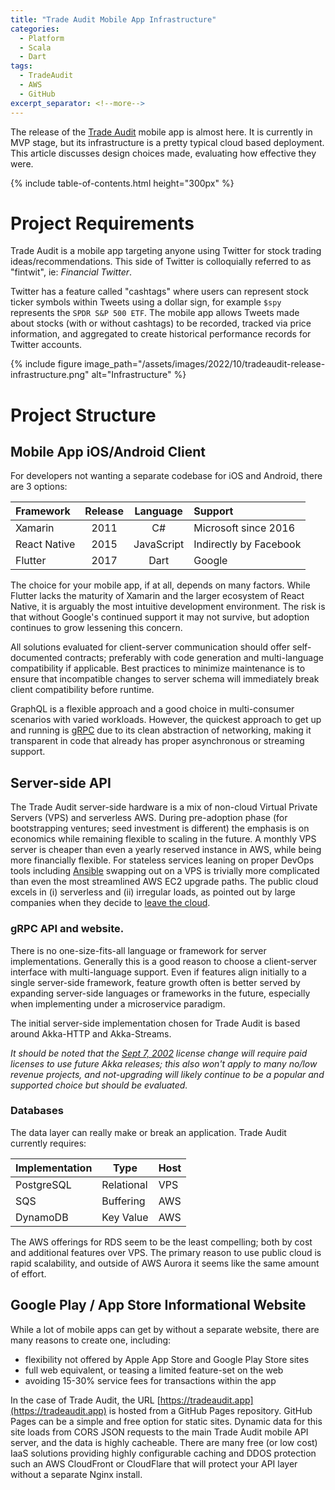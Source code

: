 ```yaml
---
title: "Trade Audit Mobile App Infrastructure"
categories:
  - Platform
  - Scala
  - Dart
tags:
  - TradeAudit
  - AWS
  - GitHub
excerpt_separator: <!--more-->
---
```


The release of the [Trade Audit](https://tradeaudit.app) mobile app is almost here. It is currently in MVP stage, but
its infrastructure is a pretty typical cloud based deployment. This article discusses design choices made, evaluating
how effective they were.<!--more-->

{% include table-of-contents.html height="300px" %}

# Project Requirements

Trade Audit is a mobile app targeting anyone using Twitter for stock trading ideas/recommendations.
This side of Twitter is colloquially referred to as "fintwit", ie: _Financial Twitter_.

Twitter has a feature called "cashtags" where users can represent stock ticker symbols within Tweets using a dollar
sign, for example `$spy` represents the `SPDR S&P 500 ETF`.
The mobile app allows Tweets made about stocks (with or without cashtags) to be recorded, tracked via price information,
and aggregated to create historical performance records for Twitter accounts.

{% include figure image_path="/assets/images/2022/10/tradeaudit-release-infrastructure.png" alt="Infrastructure" %}

# Project Structure

## Mobile App iOS/Android Client

For developers not wanting a separate codebase for iOS and Android, there are 3 options:

| Framework    | Release |  Language  | Support                |
|:-------------|:-------:|:----------:|:-----------------------|
| Xamarin      |  2011   |     C#     | Microsoft since 2016   |
| React Native |  2015   | JavaScript | Indirectly by Facebook |
| Flutter      |  2017   |    Dart    | Google                 |

The choice for your mobile app, if at all, depends on many factors. While Flutter lacks the maturity of Xamarin and the
larger ecosystem of React Native, it is arguably the most intuitive development environment. The risk is that without
Google's continued support it may not survive, but adoption continues to grow lessening this concern.

All solutions evaluated for client-server communication should offer self-documented contracts; preferably with code
generation and multi-language compatibility if applicable. Best practices to minimize maintenance is to ensure that
incompatible changes to server schema will immediately break client compatibility before runtime.

GraphQL is a flexible approach and a good choice in multi-consumer scenarios with varied workloads. However, the
quickest approach to get up and running is [gRPC](https://grpc.io/) due to its clean abstraction of networking, making
it transparent in code that already has proper asynchronous or streaming support.

## Server-side API

The Trade Audit server-side hardware is a mix of non-cloud Virtual Private Servers (VPS) and serverless AWS. During
pre-adoption phase (for bootstrapping ventures; seed investment is different) the emphasis is on economics while
remaining flexible to scaling in the future. A monthly VPS server is cheaper than even a yearly
reserved instance in AWS, while being more financially flexible. For stateless services leaning on proper DevOps tools
including [Ansible](https://www.ansible.com/) swapping out on a VPS is trivially more complicated than even the most
streamlined AWS EC2 upgrade paths. The public cloud excels in (i) serverless and (ii) irregular loads, as pointed out
by large companies when they decide
to [leave the cloud](https://world.hey.com/dhh/why-we-re-leaving-the-cloud-654b47e0).

### gRPC API and website.

There is no one-size-fits-all language or framework for server implementations. Generally this is a good reason to
choose a client-server interface with multi-language support. Even if features align initially to a single server-side
framework, feature growth often is better served by expanding server-side languages or frameworks in the future,
especially when implementing under a microservice paradigm.

The initial server-side implementation chosen for Trade Audit is based around Akka-HTTP and Akka-Streams.

_It should be noted that the [Sept 7, 2002](https://www.lightbend.com/blog/why-we-are-changing-the-license-for-akka)
license change will require paid licenses to use *future* Akka releases; this also won't apply to many no/low revenue
projects, and not-upgrading will likely continue to be a popular and supported choice but should be evaluated._

### Databases

The data layer can really make or break an application. Trade Audit currently requires:

| Implementation | Type       | Host |
|----------------|------------|------|
| PostgreSQL     | Relational | VPS  |
| SQS            | Buffering  | AWS  |
| DynamoDB       | Key Value  | AWS  |

The AWS offerings for RDS seem to be the least compelling; both by cost and additional features over VPS. The primary
reason to use public cloud is rapid scalability, and outside of AWS Aurora it seems like the same amount of effort.

## Google Play / App Store Informational Website

While a lot of mobile apps can get by without a separate website, there are many reasons to create one, including:

- flexibility not offered by Apple App Store and Google Play Store sites
- full web equivalent, or teasing a limited feature-set on the web
- avoiding 15-30% service fees for transactions within the app

In the case of Trade Audit, the URL [https://tradeaudit.app](https://tradeaudit.app) is hosted from a GitHub Pages
repository. GitHub Pages can be a simple and free option for static sites. Dynamic data for this site loads from CORS
JSON requests to the main Trade Audit mobile API server, and the data is highly cacheable. There are many free (or low
cost) IaaS solutions providing highly configurable caching and DDOS protection such an AWS CloudFront or CloudFlare that
will protect your API layer without a separate Nginx install.




